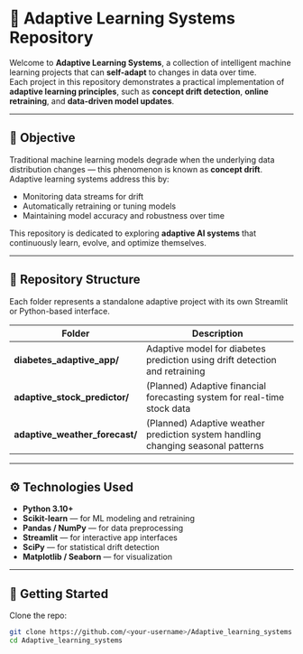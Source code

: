 # 🧠 Adaptive Learning Systems Repository

Welcome to **Adaptive Learning Systems**, a collection of intelligent machine learning projects that can **self-adapt** to changes in data over time.  
Each project in this repository demonstrates a practical implementation of **adaptive learning principles**, such as **concept drift detection**, **online retraining**, and **data-driven model updates**.

---

## 🎯 Objective
Traditional machine learning models degrade when the underlying data distribution changes — this phenomenon is known as **concept drift**.  
Adaptive learning systems address this by:
- Monitoring data streams for drift  
- Automatically retraining or tuning models  
- Maintaining model accuracy and robustness over time  

This repository is dedicated to exploring **adaptive AI systems** that continuously learn, evolve, and optimize themselves.

---

## 📁 Repository Structure
Each folder represents a standalone adaptive project with its own Streamlit or Python-based interface.

| Folder | Description |
|--------|--------------|
| **diabetes_adaptive_app/** | Adaptive model for diabetes prediction using drift detection and retraining |
| **adaptive_stock_predictor/** | (Planned) Adaptive financial forecasting system for real-time stock data |
| **adaptive_weather_forecast/** | (Planned) Adaptive weather prediction system handling changing seasonal patterns |

---

## ⚙️ Technologies Used
- **Python 3.10+**
- **Scikit-learn** — for ML modeling and retraining  
- **Pandas / NumPy** — for data preprocessing  
- **Streamlit** — for interactive app interfaces  
- **SciPy** — for statistical drift detection  
- **Matplotlib / Seaborn** — for visualization

---

## 🚀 Getting Started
Clone the repo:
```bash
git clone https://github.com/<your-username>/Adaptive_learning_systems.git
cd Adaptive_learning_systems
